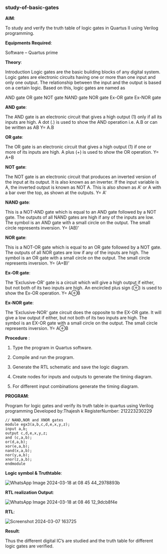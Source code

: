### study-of-basic-gates

**AIM**: 

To study and verify the truth table of logic gates in Quartus II using Verilog programming.

**Equipments Required**:

Software – Quartus prime 

**Theory**:

Introduction Logic gates are the basic building blocks of any digital system. Logic gates are electronic circuits having one or more than one input and only one output. The relationship between the input and the output is based on a certain logic. Based on this, logic gates are named as

AND gate OR gate NOT gate NAND gate NOR gate Ex-OR gate Ex-NOR gate

**AND gate**:

The AND gate is an electronic circuit that gives a high output (1) only if all its inputs are high. A dot (.) is used to show the AND operation i.e. A.B or can be written as AB
Y= A.B

**OR gate**:

The OR gate is an electronic circuit that gives a high output (1) if one or more of its inputs are high. A plus (+) is used to show the OR operation.
Y= A+B

**NOT gate**:

The NOT gate is an electronic circuit that produces an inverted version of the input at its output. It is also known as an inverter. If the input variable is A, the inverted output is known as NOT A. This is also shown as A' or A with a bar over the top, as shown at the outputs.
Y= A'

**NAND gate**:

This is a NOT-AND gate which is equal to an AND gate followed by a NOT gate. The outputs of all NAND gates are high if any of the inputs are low. The symbol is an AND gate with a small circle on the output. The small circle represents inversion.
Y= (AB)’

**NOR gate**:

This is a NOT-OR gate which is equal to an OR gate followed by a NOT gate. The outputs of all NOR gates are low if any of the inputs are high. The symbol is an OR gate with a small circle on the output. The small circle represents inversion.
Y= (A+B)’

**Ex-OR gate**:

The 'Exclusive-OR' gate is a circuit which will give a high output if either, but not both of its two inputs are high. An encircled plus sign (⊕) is used to show the Ex-OR operation.
Y= A⊕B

**Ex-NOR gate**:

The 'Exclusive-NOR' gate circuit does the opposite to the EX-OR gate. It will give a low output if either, but not both of its two inputs are high. The symbol is an EX-OR gate with a small circle on the output. The small circle represents inversion.
Y= A⊕B

**Procedure** :

1.	Type the program in Quartus software.

2.	Compile and run the program.

3.	Generate the RTL schematic and save the logic diagram.

4.	Create nodes for inputs and outputs to generate the timing diagram.

5.	For different input combinations generate the timing diagram.


**PROGRAM**:

Program for logic gates and verify its truth table in quartus using Verilog programming
 Developed by:Thajesh k
 RegisterNumber: 212223230229
 ```
// NAND,NOR and XNOR gates
module egx3(a,b,c,d,e,x,y,z);
input a,b;
output c,d,e,x,y,z;
and (c,a,b);
or(d,a,b);
xor(e,a,b);
nand(x,a,b);
nor(y,a,b);
xnor(z,a,b);
endmodule
```
 
**Logic symbol & Truthtable**:

![WhatsApp Image 2024-03-18 at 08 45 44_2978893b](https://github.com/AnnaLahari/study-of-basic-gates/assets/149365425/5fb46555-9d23-48fc-8b1a-86f8ab4224b4)

**RTL realization Output**: 

![WhatsApp Image 2024-03-18 at 08 46 12_9dcb8f4e](https://github.com/AnnaLahari/study-of-basic-gates/assets/149365425/37f1f539-c911-45e5-a2be-fc29907a55aa)

**RTL**:

![Screenshot 2024-03-07 163725](https://github.com/AnnaLahari/study-of-basic-gates/assets/149365425/c52feba0-8989-4de7-bfb3-7764b74a2adb)

**Result**:

Thus the different digital IC’s are studied and the truth table for different logic gates are verified.

